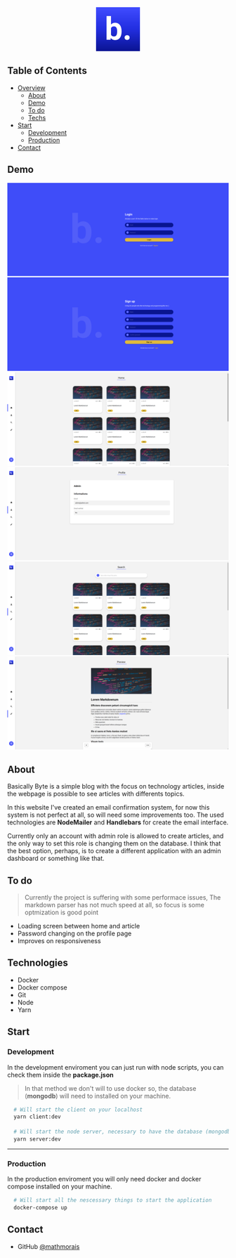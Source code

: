 <div align="center">
  <img style="margin: 0" alt="byte" src="./assets/logo.svg" />
</div>

## Table of Contents

- [Overview](#overview)
  - [About](#about)
  - [Demo](#demo)
  - [To do](#to-do)
  - [Techs](#techs)
- [Start](#start)
  - [Development](#development)
  - [Production](#production)
- [Contact](#contact)

## Demo

<img alt="Login page" src="./assets/Login.png">

<img alt="SignUp page" src="./assets/SignUp.png">

 <img alt="Home page" src="./assets/Home.png">

<img alt="Profile page" src="./assets/Profile.png">

 <img alt="Search page" src="./assets/Search.png">

<img alt="Create page" src="./assets/Create.png">

## About

Basically Byte is a simple blog with the focus on technology articles, inside the webpage is possible to see articles with differents topics.

In this website I've created an email confirmation system, for now this system is not perfect at all, so will need some improvements too. The used technologies are **NodeMailer** and **Handlebars** for create the email interface.

Currently only an account with admin role is allowed to create articles, and the only way to set this role is changing them on the database. I think that the best option, perhaps, is to create a different application with an admin dashboard or something like that.

## To do

> Currently the project is suffering with some performace issues, The markdown parser has not much speed at all, so focus is some optmization is good point

- Loading screen between home and article
- Password changing on the profile page
- Improves on responsiveness

## Technologies

- Docker
- Docker compose
- Git
- Node
- Yarn

## Start

### Development

In the development enviroment you can just run with node scripts, you can check them inside the **package.json**

> In that method we don't will to use docker so, the database (**mongodb**) will need to installed on your machine.

```bash
  # Will start the client on your localhost
  yarn client:dev

  # Will start the node server, necessary to have the database (mongodb) installed
  yarn server:dev
```

---

### Production

In the production enviroment you will only need docker and docker compose installed on your machine.

```bash
  # Will start all the nescessary things to start the application
  docker-compose up
```

## Contact

- GitHub [@mathmorais](https://github.com/mathmorais)
